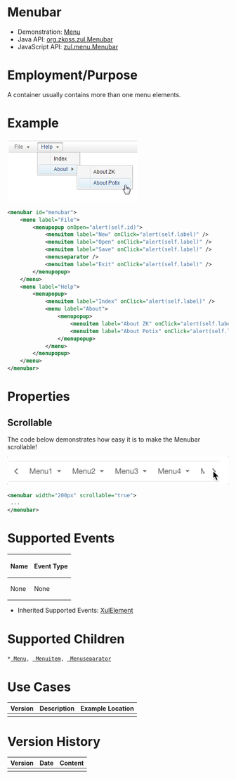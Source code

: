 

# Menubar

- Demonstration: [Menu](http://www.zkoss.org/zkdemo/menu)
- Java API: [org.zkoss.zul.Menubar](https://www.zkoss.org/javadoc/latest/zk/org/zkoss/zul/Menubar.html)
- JavaScript API: [zul.menu.Menubar](https://www.zkoss.org/javadoc/latest/jsdoc/classes/zul.menu.Menubar.html)


# Employment/Purpose

A container usually contains more than one menu elements.

# Example

![](/zk_component_ref/images/ZKComRef_Menubar.png)

```xml
<menubar id="menubar">
    <menu label="File">
        <menupopup onOpen="alert(self.id)">
            <menuitem label="New" onClick="alert(self.label)" />
            <menuitem label="Open" onClick="alert(self.label)" />
            <menuitem label="Save" onClick="alert(self.label)" />
            <menuseparator />
            <menuitem label="Exit" onClick="alert(self.label)" />
        </menupopup>
    </menu>
    <menu label="Help">
        <menupopup>
            <menuitem label="Index" onClick="alert(self.label)" />
            <menu label="About">
                <menupopup>
                    <menuitem label="About ZK" onClick="alert(self.label)" />
                    <menuitem label="About Potix" onClick="alert(self.label)" />
                </menupopup>
            </menu>
        </menupopup>
    </menu>
</menubar>
```

# Properties

## Scrollable

The code below demonstrates how easy it is to make the Menubar
scrollable!

![](/zk_component_ref/images/scrollableMenu.gif)

```xml
<menubar width="200px" scrollable="true">
 ...
</menubar>
```

# Supported Events

<table>
<thead>
<tr class="header">
<th><center>
<p>Name</p>
</center></th>
<th><center>
<p>Event Type</p>
</center></th>
</tr>
</thead>
<tbody>
<tr class="odd">
<td><p>None</p></td>
<td><p>None</p></td>
</tr>
</tbody>
</table>

- Inherited Supported Events: [ XulElement]({{site.baseurl}}/zk_component_ref/xulelement#Supported_Events)

# Supported Children

`*`[` Menu`]({{site.baseurl}}/zk_component_ref/menu)`, `[` Menuitem`]({{site.baseurl}}/zk_component_ref/menuitem)`, `[` Menuseparator`]({{site.baseurl}}/zk_component_ref/menuseparator)

# Use Cases

| Version | Description | Example Location |
|---------|-------------|------------------|
|         |             |                  |

# Version History



| Version | Date | Content |
|---------|------|---------|
|         |      |         |


